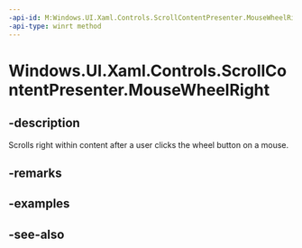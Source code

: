 ```yaml
---
-api-id: M:Windows.UI.Xaml.Controls.ScrollContentPresenter.MouseWheelRight
-api-type: winrt method
---
```


<!-- Method syntax
public void MouseWheelRight()
-->

# Windows.UI.Xaml.Controls.ScrollContentPresenter.MouseWheelRight

## -description
Scrolls right within content after a user clicks the wheel button on a mouse.



## -remarks

## -examples

## -see-also
